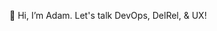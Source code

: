 👋 Hi, I’m Adam. Let's talk DevOps, DelRel, & UX!
<!---
redstav/redstav is a ✨ special ✨ repository because its `README.md` (this file) appears on your GitHub profile.
You can click the Preview link to take a look at your changes.
--->
